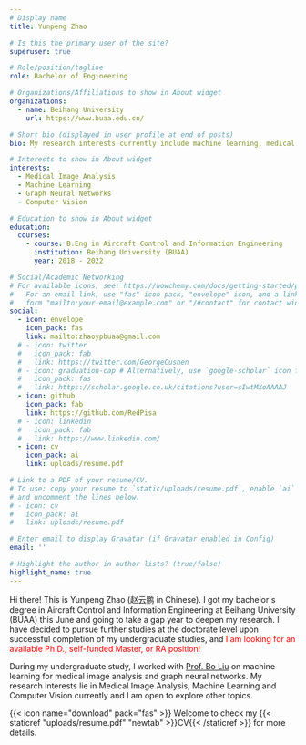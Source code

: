 ```yaml
---
# Display name
title: Yunpeng Zhao

# Is this the primary user of the site?
superuser: true

# Role/position/tagline
role: Bachelor of Engineering

# Organizations/Affiliations to show in About widget
organizations:
  - name: Beihang University
    url: https://www.buaa.edu.cn/

# Short bio (displayed in user profile at end of posts)
bio: My research interests currently include machine learning, medical image analysis and computer vision. I am open to explore other topics. <font color="red">I am looking for an available Ph.D., self-funded Master, or RA position!</font>

# Interests to show in About widget
interests:
  - Medical Image Analysis
  - Machine Learning
  - Graph Neural Networks
  - Computer Vision

# Education to show in About widget
education:
  courses:
    - course: B.Eng in Aircraft Control and Information Engineering
      institution: Beihang University (BUAA)
      year: 2018 - 2022

# Social/Academic Networking
# For available icons, see: https://wowchemy.com/docs/getting-started/page-builder/#icons
#   For an email link, use "fas" icon pack, "envelope" icon, and a link in the
#   form "mailto:your-email@example.com" or "/#contact" for contact widget.
social:
  - icon: envelope
    icon_pack: fas
    link: mailto:zhaoypbuaa@gmail.com
  # - icon: twitter
  #   icon_pack: fab
  #   link: https://twitter.com/GeorgeCushen
  # - icon: graduation-cap # Alternatively, use `google-scholar` icon from `ai` icon pack
  #   icon_pack: fas
  #   link: https://scholar.google.co.uk/citations?user=sIwtMXoAAAAJ
  - icon: github
    icon_pack: fab
    link: https://github.com/RedPisa
  # - icon: linkedin
  #   icon_pack: fab
  #   link: https://www.linkedin.com/
  - icon: cv
    icon_pack: ai
    link: uploads/resume.pdf

# Link to a PDF of your resume/CV.
# To use: copy your resume to `static/uploads/resume.pdf`, enable `ai` icons in `params.toml`,
# and uncomment the lines below.
# - icon: cv
#   icon_pack: ai
#   link: uploads/resume.pdf

# Enter email to display Gravatar (if Gravatar enabled in Config)
email: ''

# Highlight the author in author lists? (true/false)
highlight_name: true
---
```


Hi there! This is Yunpeng Zhao (赵云鹏 in Chinese). I got my bachelor's degree in Aircraft Control and Information Engineering at Beihang University (BUAA) this June and going to take a gap year to deepen my research. I have decided to pursue further studies at the doctorate level upon successful completion of my undergraduate studies, and <font color="red">I am looking for an available Ph.D., self-funded Master, or RA position!</font>

During my undergraduate study, I worked with [Prof. Bo Liu](http://www.sa.buaa.edu.cn/info/1014/4787.htm) on machine learning for medical image analysis and graph neural networks. My research interests lie in Medical Image Analysis, Machine Learning and Computer Vision currently and I am open to explore other topics.

{{< icon name="download" pack="fas" >}} Welcome to check my {{< staticref "uploads/resume.pdf" "newtab" >}}CV{{< /staticref >}} for more details.
